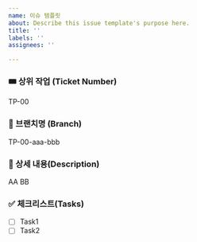 ```yaml
---
name: 이슈 템플릿
about: Describe this issue template's purpose here.
title: ''
labels: ''
assignees: ''

---
```


### 🎟️ 상위 작업 (Ticket Number)

TP-00

### 🌳 브랜치명 (Branch)

TP-00-aaa-bbb

### 📝 상세 내용(Description)

AA BB

### ✅ 체크리스트(Tasks)

- [ ] Task1
- [ ] Task2

